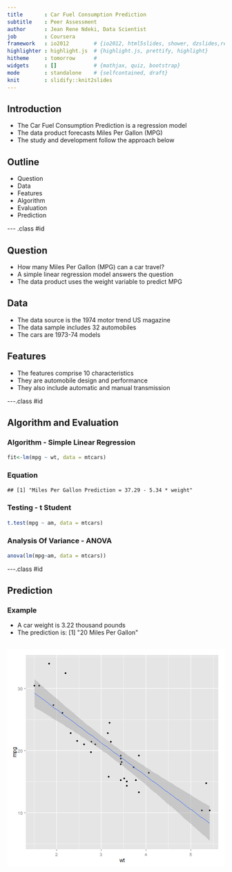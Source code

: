 ```yaml
---
title       : Car Fuel Consumption Prediction
subtitle    : Peer Assessment
author      : Jean Rene Ndeki, Data Scientist
job         : Coursera
framework   : io2012        # {io2012, html5slides, shower, dzslides,revealjs, ...}
highlighter : highlight.js  # {highlight.js, prettify, highlight}
hitheme     : tomorrow      # 
widgets     : []            # {mathjax, quiz, bootstrap}
mode        : standalone    # {selfcontained, draft}
knit        : slidify::knit2slides
---
```


## Introduction

- The Car Fuel Consumption Prediction is a regression model
- The data product forecasts Miles Per Gallon (MPG)
- The study and development follow the approach below

## Outline

- Question
- Data
- Features
- Algorithm
- Evaluation
- Prediction

--- .class #id 

## Question

- How many Miles Per Gallon (MPG) can a car travel?
- A simple linear regression model answers the question 
- The data product uses the weight variable to predict MPG 

## Data

- The data source is the 1974 motor trend US magazine
- The data sample includes 32 automobiles 
- The cars are 1973-74 models

## Features

- The features comprise 10 characteristics 
- They are automobile design and performance
- They also include automatic and manual transmission

---.class #id 

## Algorithm and Evaluation

### Algorithm - Simple Linear Regression 

```r
fit<-lm(mpg ~ wt, data = mtcars)
```

### Equation 

```
## [1] "Miles Per Gallon Prediction = 37.29 - 5.34 * weight"
```

### Testing - t Student

```r
t.test(mpg ~ am, data = mtcars)
```

### Analysis Of Variance - ANOVA 

```r
anova(lm(mpg~am, data = mtcars))
```

---.class #id 

## Prediction

### Example
- A car weight is 3.22 thousand pounds
- The prediction is:
[1] "20 Miles Per Gallon"

![plot of chunk unnamed-chunk-7](assets/fig/unnamed-chunk-7-1.png) 
---
